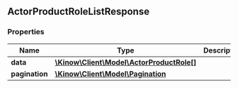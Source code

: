 ## ActorProductRoleListResponse

### Properties
Name | Type | Description | Notes
------------ | ------------- | ------------- | -------------
**data** | [**\Kinow\Client\Model\ActorProductRole[]**](#ActorProductRole) |  | [optional] 
**pagination** | [**\Kinow\Client\Model\Pagination**](#Pagination) |  | [optional] 


